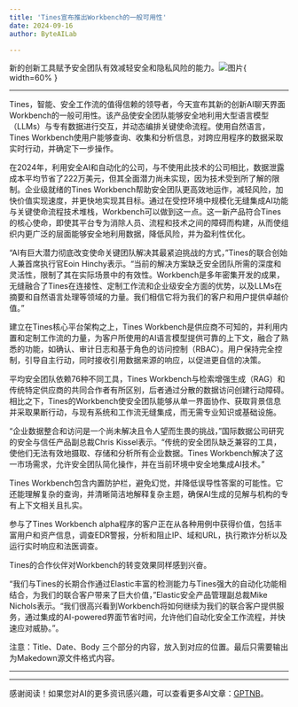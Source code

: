 ```yaml
---
title: 'Tines宣布推出Workbench的一般可用性'
date: 2024-09-16
author: ByteAILab

---
```


新的创新工具赋予安全团队有效减轻安全和隐私风险的能力。![图片](https://ai-techpark.com/wp-content/uploads/2024/09/Tines-960x540.jpg){ width=60% }

---
Tines，智能、安全工作流的值得信赖的领导者，今天宣布其新的创新AI聊天界面Workbench的一般可用性。该产品使安全团队能够安全地利用大型语言模型（LLMs）与专有数据进行交互，并动态编排关键使命流程。使用自然语言，Tines Workbench使用户能够查询、收集和分析信息，对跨应用程序的数据采取实时行动，并确定下一步操作。

在2024年，利用安全AI和自动化的公司，与不使用此技术的公司相比，数据泄露成本平均节省了222万美元，但其全面潜力尚未实现，因为技术受到所了解的限制。企业级就绪的Tines Workbench帮助安全团队更高效地运作，减轻风险，加快价值实现速度，并更快地实现其目标。通过在受控环境中规模化无缝集成AI功能与关键使命流程技术堆栈，Workbench可以做到这一点。这一新产品符合Tines的核心使命，即使其平台专为消除人员、流程和技术之间的障碍而构建，从而使组织内更广泛的层面能够安全地利用数据，降低风险，并为盈利性优化。

“AI有巨大潜力彻底改变使命关键团队解决其最紧迫挑战的方式，”Tines的联合创始人兼首席执行官Eoin Hinchy表示。“当前的解决方案缺乏安全团队所需的深度和灵活性，限制了其在实际场景中的有效性。Workbench是多年密集开发的成果，无缝融合了Tines在连接性、定制工作流和企业级安全方面的优势，以及LLMs在摘要和自然语言处理等领域的力量。我们相信它将为我们的客户和用户提供卓越价值。”

建立在Tines核心平台架构之上，Tines Workbench是供应商不可知的，并利用内置和定制工作流的力量，为客户所使用的AI语言模型提供可靠的上下文，融合了熟悉的功能，如确认、审计日志和基于角色的访问控制（RBAC）。用户保持完全控制，引导自主行动，同时接收引用数据来源的响应，以促进更自信的决策。

平均安全团队依赖76种不同工具，Tines Workbench与检索增强生成（RAG）和传统特定供应商的共同合作者有所区别，后者通过分散的数据访问创建行动障碍。相比之下，Tines的Workbench使安全团队能够从单一界面协作、获取背景信息并采取果断行动，与现有系统和工作流无缝集成，而无需专业知识或基础设施。

“企业数据整合和访问是一个尚未解决且令人望而生畏的挑战，”国际数据公司研究的安全与信任产品副总裁Chris Kissel表示。“传统的安全团队缺乏兼容的工具，使他们无法有效地摄取、存储和分析所有企业数据。Tines Workbench解决了这一市场需求，允许安全团队简化操作，并在当前环境中安全地集成AI技术。”

Tines Workbench包含内置防护栏，避免幻觉，并降低误导性答案的可能性。它还能理解复杂的查询，并清晰简洁地解释复杂主题，确保AI生成的见解与机构的专有上下文相关且扎实。

参与了Tines Workbench alpha程序的客户正在从各种用例中获得价值，包括丰富用户和资产信息，调查EDR警报，分析和阻止IP、域和URL，执行欺诈分析以及运行实时响应和法医调查。

Tines的合作伙伴对Workbench的转变效果同样感到兴奋。

“我们与Tines的长期合作通过Elastic丰富的检测能力与Tines强大的自动化功能相结合，为我们的联合客户带来了巨大价值，”Elastic安全产品管理副总裁Mike Nichols表示。“我们很高兴看到Workbench将如何继续为我们的联合客户提供服务，通过集成的AI-powered界面节省时间，允许他们自动化安全工作流程，并快速应对威胁。”。

注意：Title、Date、Body 三个部分的内容，放入到对应的位置。最后只需要输出为Makedown源文件格式内容。

---
---
感谢阅读！如果您对AI的更多资讯感兴趣，可以查看更多AI文章：[GPTNB](https://gptnb.com)。